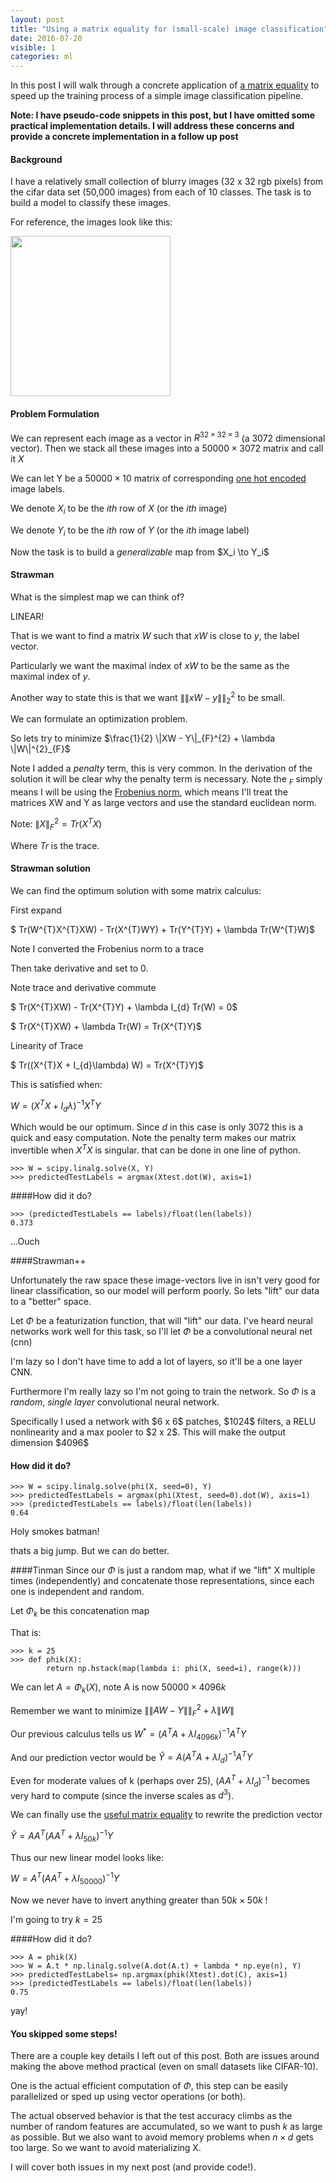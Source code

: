 ```yaml
---
layout: post
title: "Using a matrix equality for (small-scale) image classification"
date: 2016-07-20
visible: 1
categories: ml
---
```


In this post I will walk through a concrete application of [a matrix equality](http://people.eecs.berkeley.edu/~stephentu/blog/matrix-analysis/2016/06/03/matrix-inverse-equality.html) to speed up the training process of a simple image classification pipeline.

__**Note: I have pseudo-code snippets in this post, but I have omitted some practical implementation details.
I will address these concerns and provide a concrete implementation in a follow up post**__

#### Background
I have a relatively small collection of blurry images (32 x 32 rgb pixels) from the cifar data set (50,000 images) from each of 10 classes. The task is to build a
model to classify these images.

For reference, the images look like this:
</p>
<img src="{{site.baseurl}}/assets/images/cifar_frog.png" width="256" id="cifar_frog">
<p>

#### Problem Formulation
We can represent each image as a vector in $R^{32 \times 32 \times 3}$ (a 3072 dimensional vector).
Then we stack all these images into a $50000 \times 3072$ matrix and call it $X$

We can let Y be a $50000 \times 10$ matrix of corresponding [one hot encoded](http://stackoverflow.com/questions/17469835/one-hot-encoding-for-machine-learning) image labels.

We denote $X_{i}$ to be the $ith$ row of $X$ (or the $ith$ image)

We denote $Y_{i}$ to be the $ith$ row of $Y$ (or the $ith$ image label)

<p>
Now the task is to build a <i>generalizable</i> map from $X_i \to Y_i$
</p>

#### Strawman

What is the simplest map we can think of?

LINEAR!

That is we want to find a matrix $W$ such that $xW$ is close to $y$, the label vector.

Particularly we want the maximal index of $xW$ to be the same as the maximal index
of $y$.

Another way to state this is that we want $\|\|xW - y\|\|_{2}^{2}$ to be small.

We can formulate an optimization problem.

<p>
So lets try to minimize
$\frac{1}{2} \|XW - Y\|_{F}^{2} + \lambda \|W\|^{2}_{F}$
</p>

Note I added a *penalty* term, this is very common.
In the derivation of the solution it will be clear why the penalty
term is necessary. Note the $_F$ simply means I will be using the [Frobenius norm](https://en.wikipedia.org/wiki/Matrix_norm#Frobenius_norm),
which means I'll treat the matrices XW and Y as large vectors and use the standard euclidean
norm.

Note:
$\|X\|_{F}^{2} = Tr(X^{T}X)$

Where $Tr$ is the trace.


#### Strawman solution
We can find the optimum solution with some matrix calculus:



First expand

$ Tr(W^{T}X^{T}XW) - Tr(X^{T}WY) + Tr(Y^{T}Y)  + \lambda Tr(W^{T}W)$

Note I converted the Frobenius norm to a trace

Then take derivative and set to 0.

Note trace and derivative commute

$ Tr(X^{T}XW) - Tr(X^{T}Y) + \lambda I_{d} Tr(W) = 0$

$ Tr(X^{T}XW) +  \lambda Tr(W) = Tr(X^{T}Y)$

Linearity of Trace

$ Tr((X^{T}X +  I_{d}\lambda) W) = Tr(X^{T}Y)$

This is satisfied when:

$W =  (X^{T}X +  I_{d}\lambda)^{-1}X^{T}Y$

Which would be our optimum. Since $d$ in this case is only $3072$ this is a quick and easy computation. Note the penalty term makes our matrix invertible when $X^{T}X$
is singular.
that can be done in one line of python.

```
>>> W = scipy.linalg.solve(X, Y)
>>> predictedTestLabels = argmax(Xtest.dot(W), axis=1)
```
####How did it do?
```
>>> (predictedTestLabels == labels)/float(len(labels))
0.373
```

...Ouch

####Strawman++

Unfortunately the raw space  these image-vectors live in isn't very good for
linear classification, so our model will perform poorly. So lets "lift" our data
to a "better" space.

Let $\Phi$ be a featurization function, that will "lift" our data. I've
heard neural networks work well for this task, so I'll let $\Phi$ be a convolutional neural net (cnn)

I'm lazy so I don't have time to add a lot of layers, so it'll be a one layer CNN.


Furthermore I'm really lazy so I'm not going to train the network.  So $\Phi$ is a
*random*, *single layer* convolutional neural network.

<p>
Specifically I used a network with $6 x 6$ patches, $1024$ filters, a RELU nonlinearity and a max pooler to $2 x 2$.
This will make the output dimension $4096$
</p>

#### How did it do?

```
>>> W = scipy.linalg.solve(phi(X, seed=0), Y)
>>> predictedTestLabels = argmax(phi(Xtest, seed=0).dot(W), axis=1)
>>> (predictedTestLabels == labels)/float(len(labels))
0.64
```

Holy smokes batman!

thats a big jump. But we can do better.

####Tinman
Since our $\Phi$ is just a random map, what if we "lift" X
multiple times (independently) and concatenate those representations,
since each one is independent and random.

Let $\Phi_{k}$ be this concatenation map


That is:


```
>>> k = 25
>>> def phik(X):
        return np.hstack(map(lambda i: phi(X, seed=i), range(k)))
```

We can let $A = \Phi_{k}(X)$, note A is now $50000 \times 4096k$


Remember we want to minimize $\|\|AW - Y\|\|_{F}^{2} + \lambda\|W\|$

Our previous calculus tells us $W^{*} = (A^{T}A + \lambda I_{4096k})^{-1}A^{T}Y$

And our prediction vector would be $\hat{Y} = A(A^{T}A + \lambda I_{d})^{-1}A^{T}Y$

Even for moderate values of k (perhaps over $25$), $(AA^{T} + \lambda I_{d})^{-1}$ becomes very hard to compute (since the inverse scales as $d^{3}$).

We can finally use the [useful matrix equality](https://people.eecs.berkeley.edu/~stephentu/blog/matrix-analysis/2016/06/03/matrix-inverse-equality.html)
to rewrite the prediction vector

$\hat{Y} = AA^{T}(AA^{T} + \lambda I_{50k})^{-1}Y$

Thus our new linear model looks like:

$W = A^{T}(AA^{T} + \lambda I_{50000})^{-1}Y$

Now we never have to invert anything greater than $50k \times 50k$ !

I'm going to try $k=25$

####How did it do?

```
>>> A = phik(X)
>>> W = A.t * np.linalg.solve(A.dot(A.t) + lambda * np.eye(n), Y)
>>> predictedTestLabels= np.argmax(phik(Xtest).dot(C), axis=1)
>>> (predictedTestLabels == labels)/float(len(labels))
0.75
```

yay!

#### You skipped some steps!

There are a couple key details I left out of this post. Both are issues around
making the above method practical (even on small datasets like CIFAR-10).

One is the actual efficient computation of $\Phi$, this step can
be easily parallelized or sped up using vector operations (or both).

The actual observed behavior is that the test accuracy climbs as the number of
random features are accumulated, so we want to push $k$ as large as possible.
But we also want to avoid memory problems when $n \times d$ gets too large.
So we want to avoid materializing X.

I will cover both issues in my next post (and provide code!).




